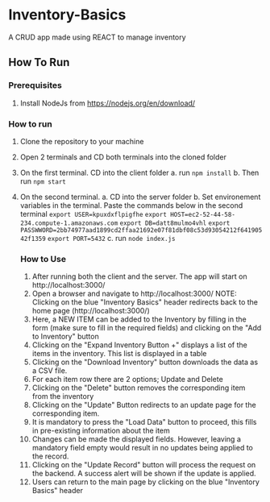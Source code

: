 # Inventory-Basics
A CRUD app made using REACT to manage inventory

## How To Run

### Prerequisites

1. Install NodeJs from https://nodejs.org/en/download/

### How to run
1. Clone the repository to your machine
2. Open 2 terminals and CD both terminals into the cloned folder
3. On the first terminal. CD into the client folder
    a. run `npm install`
    b. Then run `npm start`
4. On the second terminal. 
    a. CD into the server folder
    b. Set environement variables in the terminal. Paste the commands below in the second terminal 
        `export USER=kpuxdxflpigfhe`
        `export HOST=ec2-52-44-58-234.compute-1.amazonaws.com`
        `export DB=datt8mulmo4vhl`
        `export PASSWWORD=2bb74977aad1899cd2ffaa21692e07f81dbf08c53d93054212f64190542f1359`
        `export PORT=5432`
    c. run `node index.js`
    
    
    ### How to Use
    
    1. After running both the client and the server. The app will start on http://localhost:3000/
    2. Open a browser and navigate to http://localhost:3000/
    NOTE: Clicking on the blue "Inventory Basics" header redirects back to the home page (http://localhost:3000/)
    3. Here, a NEW ITEM can be added to the Inventory by filling in the form (make sure to fill in the required fields) and clicking on the "Add to Inventory" button
    4. Clicking on the "Expand Inventory Button +" displays a list of the items in the inventory. This list is displayed in a table
    5. Clicking on the "Download Inventory" button downloads the data as a CSV file.
    6. For each item row there are 2 options; Update and Delete
    7. Clicking on the "Delete" button removes the corresponding item from the inventory
    8. Clicking on the "Update" Button redirects to an update page for the corresponding item.
    9. It is mandatory to press the "Load Data" button to proceed, this fills in pre-existing information about the item
    10. Changes can be made the displayed fields. However, leaving a mandatory field empty would result in no updates being applied to the record.
    11. Clicking on the "Update Record" button will process the request on the backend. A success alert will be shown if the update is applied.
    12. Users can return to the main page by clicking on the blue "Inventory Basics" header
    
